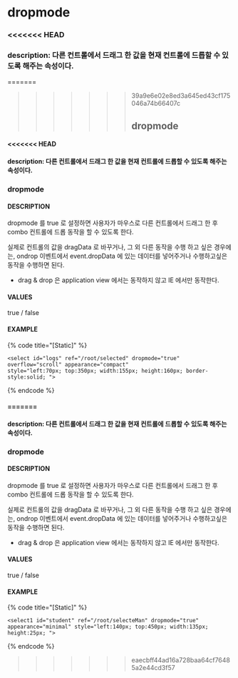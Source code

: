 # dropmode

### &lt;&lt;&lt;&lt;&lt;&lt;&lt; HEAD

### description: 다른 컨트롤에서 드래그 한 값을 현재 컨트롤에 드롭할 수 있도록 해주는 속성이다.

=======

> > > > > > > 39a9e6e02e8ed3a645ed43cf175046a74b66407c
> > > > > > >
> > > > > > > ## dropmode

#### &lt;&lt;&lt;&lt;&lt;&lt;&lt; HEAD

#### description: 다른 컨트롤에서 드래그 한 값을 현재 컨트롤에 드롭할 수 있도록 해주는 속성이다.

### dropmode

#### DESCRIPTION

dropmode 를 true 로 설정하면 사용자가 마우스로 다른 컨트롤에서 드래그 한 후 combo 컨트롤에 드롭 동작을 할 수 있도록 한다.

실제로 컨트롤의 값을 dragData 로 바꾸거나, 그 외 다른 동작을 수행 하고 싶은 경우에는, ondrop 이벤트에서 event.dropData 에 있는 데이터를 넣어주거나 수행하고싶은 동작을 수행하면 된다.

* drag & drop 은 application view 에서는 동작하지 않고 IE 에서만 동작한다.    

#### VALUES

true / false

#### EXAMPLE

{% code title="\[Static\]" %}
```markup
<select id="logs" ref="/root/selected" dropmode="true" overflow="scroll" appearance="compact" 
style="left:70px; top:350px; width:155px; height:160px; border-style:solid; ">
```
{% endcode %}

#### =======

#### description: 다른 컨트롤에서 드래그 한 값을 현재 컨트롤에 드롭할 수 있도록 해주는 속성이다.

### dropmode

#### DESCRIPTION

dropmode 를 true 로 설정하면 사용자가 마우스로 다른 컨트롤에서 드래그 한 후 combo 컨트롤에 드롭 동작을 할 수 있도록 한다.

실제로 컨트롤의 값을 dragData 로 바꾸거나, 그 외 다른 동작을 수행 하고 싶은 경우에는, ondrop 이벤트에서 event.dropData 에 있는 데이터를 넣어주거나 수행하고싶은 동작을 수행하면 된다.

* drag & drop 은 application view 에서는 동작하지 않고 IE 에서만 동작한다.    

#### VALUES

true / false

#### EXAMPLE

{% code title="\[Static\]" %}
```markup
<select1 id="student" ref="/root/selecteMan" dropmode="true" 
appearance="minimal" style="left:140px; top:450px; width:135px; 
height:25px; ">
```
{% endcode %}

> > > > > > > eaecbff44ad16a728baa64cf76485a2e44cd3f57

